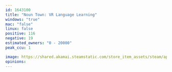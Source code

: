 ```yaml
---
id: 1643100
title: "Noun Town: VR Language Learning"
windows: "true"
mac: "false"
linux: false
positive: 116
negative: 19
estimated_owners: "0 - 20000"
peak_ccu: 1

image: https://shared.akamai.steamstatic.com/store_item_assets/steam/apps/1643100/header.jpg?t=1723542075
opinions:
---
```

